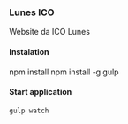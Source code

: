 ### Lunes ICO

Website da ICO Lunes

#### Instalation

npm install
npm install -g gulp

#### Start application

``
gulp watch
``